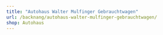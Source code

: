 ```yaml
---
title: "Autohaus Walter Mulfinger Gebrauchtwagen"
url: /backnang/autohaus-walter-mulfinger-gebrauchtwagen/
shop: Autohaus
---
```

